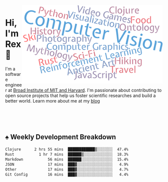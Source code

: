 <img src="https://raw.githubusercontent.com/rexwangcc/rexwangcc/master/myself.png" alt="Rex!" width="450" height="250" align="right">

# Hi, I'm Rex 👋

I'm a software engineer at [Broad Institute of MIT and Harvard](https://www.broadinstitute.org/). I'm passionate about contributing to open source projects that help us foster scientific researches and build a better world. Learn more about me at my [blog](https://rexwang.cc)

<br>
<br>
<br>

<table>
<tr valign="top" width="50%">
<!-- <td > -->

## ♠ Weekly Development Breakdown

<!-- code_time starts -->

```text
Clojure      2 hrs 55 mins  ████████████▒░░░░░░░  47.4%
Rust           1 hr 7 mins  ██████▒░░░░░░░░░░░░░  18.3%
Markdown           56 mins  ██████░░░░░░░░░░░░░░  15.4%
JSON               17 mins  ███▓░░░░░░░░░░░░░░░░   4.9%
Other              17 mins  ███▓░░░░░░░░░░░░░░░░   4.7%
Git Config         16 mins  ███▓░░░░░░░░░░░░░░░░   4.4%
```

<!-- code_time ends -->

<!-- Placeholder for my Game statuses -->

<!-- <td valign="top" width="50%">

#### ♦ My Personal Progress

</td> -->

</tr>
</table>
